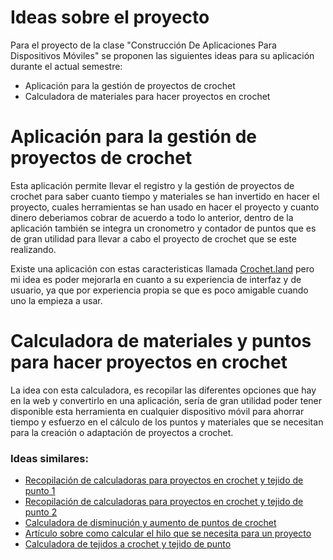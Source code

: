 
# Ideas sobre el proyecto
Para el proyecto de la clase "Construcción De Aplicaciones Para Dispositivos Móviles" se proponen las siguientes ideas para su aplicación durante el actual semestre:

- Aplicación para la gestión de proyectos de crochet
- Calculadora de materiales para hacer proyectos en crochet

# Aplicación para la gestión de proyectos de crochet

Esta aplicación permite llevar el registro y la gestión de proyectos de crochet para saber cuanto tiempo y materiales se han invertido en hacer el proyecto, cuales herramientas se han usado en hacer el proyecto y cuanto dinero deberiamos cobrar de acuerdo a todo lo anterior, dentro de la aplicación también se integra un cronometro y contador de puntos que es de gran utilidad para llevar a cabo el proyecto de crochet que se este realizando.

Existe una aplicación con estas caracteristicas llamada [Crochet.land](https://play.google.com/store/apps/details?id=land.crochet.app&utm_source=crochet.land&utm_campaign=sidebar&pcaampaignid=MKT-Other-global-all-co-prtnr-py-PartBadge-Mar2515-1) pero mi idea es poder mejorarla en cuanto a su experiencia de interfaz y de usuario, ya que por experiencia propia se que es poco amigable cuando uno la empieza a usar.

# Calculadora de materiales y puntos para hacer proyectos en crochet

La idea con esta calculadora, es recopilar las diferentes opciones que hay en la web y convertirlo en una aplicación, sería de gran utilidad poder tener disponible esta herramienta en cualquier dispositivo móvil para ahorrar tiempo y esfuerzo en el cálculo de los puntos y materiales que se necesitan para la creación o adaptación de proyectos a crochet.

### Ideas similares:
- [Recopilación de calculadoras para proyectos en crochet y tejido de punto 1](https://easycrochet.com/calculators/)
- [Recopilación de calculadoras para proyectos en crochet y tejido de punto 2](https://oombawkadesigncrochet.com/the-best-online-crochet-calculators/)
- [Calculadora de disminución y aumento de puntos de crochet](https://www.poppyshop.ca/crochetcalculator)
- [Artículo sobre como calcular el hilo que se necesita para un proyecto](https://mimediavareta.com/como-calcular-la-cantidad-de-hilo-que-voy-a-utilizar/)
- [Calculadora de tejidos a crochet y tejido de punto](https://crocheteningles.com/crochet/calculadora-tejido-crochet-punto/)
